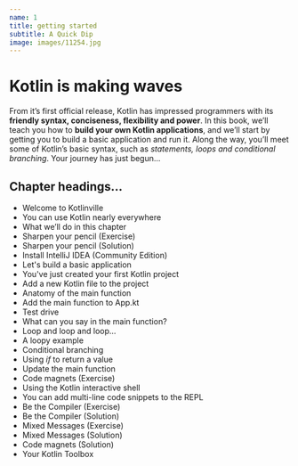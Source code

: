 ```yaml
---
name: 1
title: getting started
subtitle: A Quick Dip
image: images/11254.jpg
---
```

# Kotlin is making waves
From it’s first official release, Kotlin has impressed programmers with its **friendly syntax, conciseness, flexibility and power**. In this book, we’ll teach you how to **build your own Kotlin applications**, and we’ll start by getting you to build a basic application and run it. Along the way, you’ll meet some of Kotlin’s basic syntax, such as *statements, loops and conditional branching*. Your journey has just begun...

## Chapter headings...

* Welcome to Kotlinville
* You can use Kotlin nearly everywhere
* What we’ll do in this chapter
* Sharpen your pencil (Exercise)
* Sharpen your pencil (Solution)
* Install IntelliJ IDEA (Community Edition)
* Let's build a basic application
* You've just created your first Kotlin project
* Add a new Kotlin file to the project
* Anatomy of the main function
* Add the main function to App.kt
* Test drive
* What can you say in the main function?
* Loop and loop and loop...
* A loopy example
* Conditional branching
* Using *if* to return a value
* Update the main function
* Code magnets (Exercise)
* Using the Kotlin interactive shell
* You can add multi-line code snippets to the REPL
* Be the Compiler (Exercise)
* Be the Compiler (Solution)
* Mixed Messages (Exercise)
* Mixed Messages (Solution)
* Code magnets (Solution)
* Your Kotlin Toolbox

